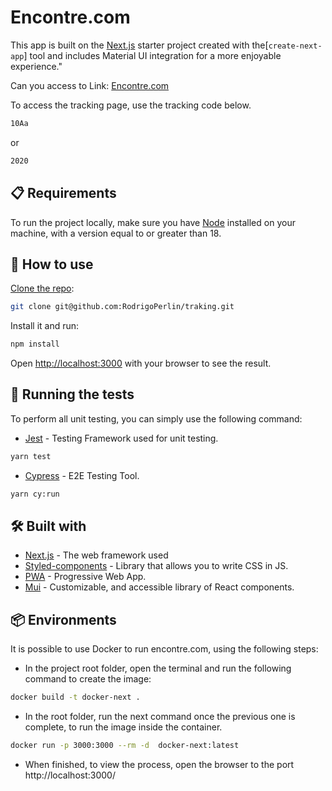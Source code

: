 # Encontre.com

This app is built on the [Next.js](https://nextjs.org/) starter project created with the[`create-next-app`] tool and includes Material UI integration for a more enjoyable experience."

Can you access to Link: [Encontre.com](https://encontrecom-lpeiuigze-rodrigoperlin.vercel.app/)

To access the tracking page, use the tracking code below.

```bash
10Aa  
```
or
```bash
2020
```

## 📋 Requirements

To run the project locally, make sure you have [Node](https://nodejs.org/en/download) installed on your machine, with a version equal to or greater than 18.

## 🚀 How to use

[Clone the repo](https:/git@github.com:RodrigoPerlin/traking.git):


```bash
git clone git@github.com:RodrigoPerlin/traking.git
```

Install it and run:

```bash
npm install
```

Open [http://localhost:3000](http://localhost:3000) with your browser to see the result.


## 🔩  Running the tests

To perform all unit testing, you can simply use the following command:

* [Jest](https://jestjs.io/pt-BR/) - Testing Framework used for unit testing.  
```bash
yarn test
```

* [Cypress](https://docs.cypress.io/guides/overview/why-cypress) - E2E Testing Tool.  

```bash
yarn cy:run
```

## 🛠️ Built with

* [Next.js](https://nextjs.org/) - The web framework used
* [Styled-components](https://styled-components.com/) - Library that allows you to write CSS in JS.
* [PWA](https://pt.wikipedia.org/wiki/Progressive_web_app) - Progressive Web App.
* [Mui](https://mui.com/) - Customizable, and accessible library of React components.

## 📦 Environments
It is possible to use Docker to run encontre.com, using the following steps:

-  In the project root folder, open the terminal and run the following command to create the image:

```bash
docker build -t docker-next .
```
-  In the root folder, run the next command once the previous one is complete, to run the image inside the container.
```bash
docker run -p 3000:3000 --rm -d  docker-next:latest
```
-  When finished, to view the process, open the browser to the port http://localhost:3000/
